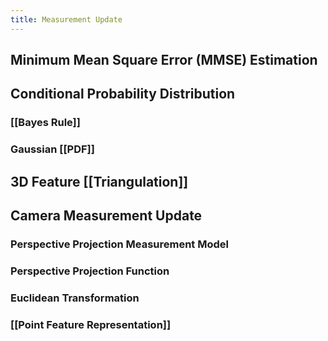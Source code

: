 ```yaml
---
title: Measurement Update
---
```


## Minimum Mean Square Error (MMSE) Estimation
## Conditional Probability Distribution
### [[Bayes Rule]]
### Gaussian [[PDF]]
## 3D Feature [[Triangulation]]
## Camera Measurement Update
### Perspective Projection Measurement Model
### Perspective Projection Function
### Euclidean Transformation
### [[Point Feature Representation]]
###
